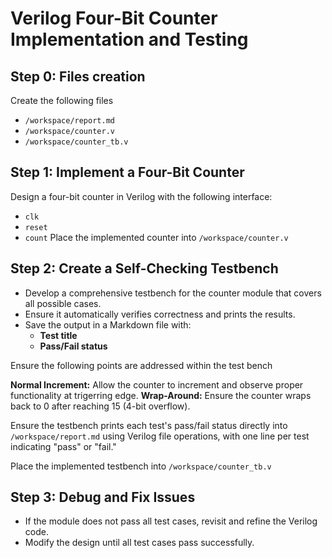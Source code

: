 # Verilog Four-Bit Counter Implementation and Testing

## Step 0: Files creation
Create the following files
- `/workspace/report.md`
- `/workspace/counter.v`
- `/workspace/counter_tb.v`

## Step 1: Implement a Four-Bit Counter
Design a four-bit counter in Verilog with the following interface:  
- `clk` 
- `reset`
- `count` 
Place the implemented counter into `/workspace/counter.v`

## Step 2: Create a Self-Checking Testbench  
- Develop a comprehensive testbench for the counter module that covers all possible cases.  
- Ensure it automatically verifies correctness and prints the results.  
- Save the output in a Markdown file with:  
  - **Test title**  
  - **Pass/Fail status**  

Ensure the following points are addressed within the test bench 

**Normal Increment:**
     Allow the counter to increment and observe proper functionality at trigerring edge.
**Wrap-Around:**
     Ensure the counter wraps back to 0 after reaching 15 (4-bit overflow).

Ensure the testbench prints each test's pass/fail status directly into `/workspace/report.md` using Verilog file operations, with one line per test indicating "pass" or "fail."

Place the implemented testbench into `/workspace/counter_tb.v`

## Step 3: Debug and Fix Issues  
- If the module does not pass all test cases, revisit and refine the Verilog code.  
- Modify the design until all test cases pass successfully.  